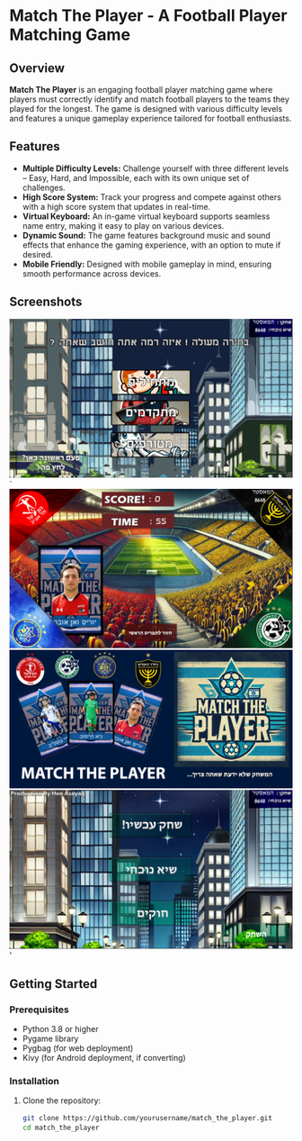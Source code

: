 # Match The Player - A Football Player Matching Game

## Overview
**Match The Player** is an engaging football player matching game where players must correctly identify and match football players to the teams they played for the longest. The game is designed with various difficulty levels and features a unique gameplay experience tailored for football enthusiasts.

## Features
- **Multiple Difficulty Levels:** Challenge yourself with three different levels – Easy, Hard, and Impossible, each with its own unique set of challenges.
- **High Score System:** Track your progress and compete against others with a high score system that updates in real-time.
- **Virtual Keyboard:** An in-game virtual keyboard supports seamless name entry, making it easy to play on various devices.
- **Dynamic Sound:** The game features background music and sound effects that enhance the gaming experience, with an option to mute if desired.
- **Mobile Friendly:** Designed with mobile gameplay in mind, ensuring smooth performance across devices.

## Screenshots
![images1](Screenshot1.png)` 
![images2](Screenshot2.png)
![images3](Screenshot3.png) 
![images4](Screenshot4.png)'
## Getting Started

### Prerequisites
- Python 3.8 or higher
- Pygame library
- Pygbag (for web deployment)
- Kivy (for Android deployment, if converting)

### Installation

1. Clone the repository:
   ```bash
   git clone https://github.com/yourusername/match_the_player.git
   cd match_the_player
